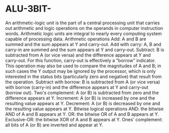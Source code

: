 # ALU-3BIT-
An arithmetic-logic unit is the part of a central processing unit that carries out arithmetic and logic operations on the operands in computer instruction words. Arithmetic logic units are integral to nearly every computing system capable of processing data.
Arithmetic operations
Add: A and B are summed and the sum appears at Y and carry-out.
Add with carry: A, B and carry-in are summed and the sum appears at Y and carry-out.
Subtract: B is subtracted from A (or vice versa) and the difference appears at Y and carry-out. For this function, carry-out is effectively a "borrow" indicator. This operation may also be used to compare the magnitudes of A and B; in such cases the Y output may be ignored by the processor, which is only interested in the status bits (particularly zero and negative) that result from the operation.
Subtract with borrow: B is subtracted from A (or vice versa) with borrow (carry-in) and the difference appears at Y and carry-out (borrow out).
Two's complement: A (or B) is subtracted from zero and the difference appears at Y.
Increment: A (or B) is increased by one and the resulting value appears at Y.
Decrement: A (or B) is decreased by one and the resulting value appears at Y.
Bitwise logical operations
AND: the bitwise AND of A and B appears at Y.
OR: the bitwise OR of A and B appears at Y.
Exclusive-OR: the bitwise XOR of A and B appears at Y.
Ones' complement: all bits of A (or B) are inverted and appear at Y.
